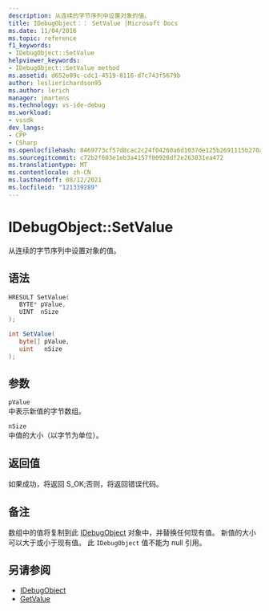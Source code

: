 ```yaml
---
description: 从连续的字节序列中设置对象的值。
title: IDebugObject：： SetValue |Microsoft Docs
ms.date: 11/04/2016
ms.topic: reference
f1_keywords:
- IDebugObject::SetValue
helpviewer_keywords:
- IDebugObject::SetValue method
ms.assetid: d652e09c-cdc1-4519-8116-d7c743f5679b
author: leslierichardson95
ms.author: lerich
manager: jmartens
ms.technology: vs-ide-debug
ms.workload:
- vssdk
dev_langs:
- CPP
- CSharp
ms.openlocfilehash: 8469773cf57d8cac2c24f04260a6d1037de125b2691115b270a3b0c693cd675b
ms.sourcegitcommit: c72b2f603e1eb3a4157f00926df2e263831ea472
ms.translationtype: MT
ms.contentlocale: zh-CN
ms.lasthandoff: 08/12/2021
ms.locfileid: "121339289"
---
```

# <a name="idebugobjectsetvalue"></a>IDebugObject::SetValue
从连续的字节序列中设置对象的值。

## <a name="syntax"></a>语法

```cpp
HRESULT SetValue( 
   BYTE* pValue,
   UINT  nSize
);
```

```csharp
int SetValue(
   byte[] pValue,
   uint   nSize
);
```

## <a name="parameters"></a>参数
`pValue`\
中表示新值的字节数组。

`nSize`\
中值的大小（以字节为单位）。

## <a name="return-value"></a>返回值
 如果成功，将返回 S_OK;否则，将返回错误代码。

## <a name="remarks"></a>备注
 数组中的值将复制到此 [IDebugObject](../../../extensibility/debugger/reference/idebugobject.md) 对象中，并替换任何现有值。 新值的大小可以大于或小于现有值。 此 `IDebugObject` 值不能为 null 引用。

## <a name="see-also"></a>另请参阅
- [IDebugObject](../../../extensibility/debugger/reference/idebugobject.md)
- [GetValue](../../../extensibility/debugger/reference/idebugobject-getvalue.md)
